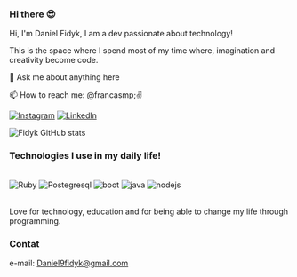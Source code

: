 ### Hi there 😎
Hi, I'm Daniel Fidyk, I am a dev passionate about technology!

This is the space where I spend most of my time where, imagination and creativity become code.

💬 Ask me about anything here

📫 How to reach me: @francasmp;✌️

[![Instagram](https://img.shields.io/badge/Instagram-E4405F?style=for-the-badge&logo=instagram&logoColor=white)](https://www.instagram.com/francasmp/)
[![Linkedln](https://img.shields.io/badge/LinkedIn-0077B5?style=for-the-badge&logo=linkedin&logoColor=white)](https://www.linkedin.com/in/daniel-fidyk-046989218/)

![Fidyk GitHub stats](https://github-readme-stats.vercel.app/api?username=DevFidyk&show_icons=true&theme=dracula)

### Technologies I use in my daily life!

<div style="dislpay: inline_block"><br/>
  <img aling="center" alt="Ruby" src="https://img.shields.io/badge/Ruby-CC342D?style=for-the-badge&logo=ruby&logoColor=white" />
  <img aling="center" alt="Postegresql" src="https://img.shields.io/badge/PostgreSQL-316192?style=for-the-badge&logo=postgresql&logoColor=white" />
  <img aling="center" alt="boot" src="https://img.shields.io/badge/Bootstrap-563D7C?style=for-the-badge&logo=bootstrap&logoColor=white" />
  <img aling="center" alt="java" src="https://img.shields.io/badge/Java-ED8B00?style=for-the-badge&logo=java&logoColor=white" />
  <img aling="center" alt="nodejs" src="https://img.shields.io/badge/Node.js-43853D?style=for-the-badge&logo=node.js&logoColor=white" />
  <div/><br/>
  
  Love for technology, education and for being able to change my life through programming.
  
  ### Contat
  e-mail: Daniel9fidyk@gmail.com
